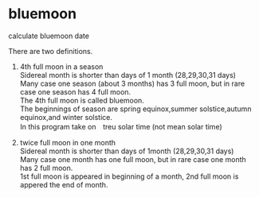 # bluemoon
calculate bluemoon date

There are two definitions.

1. 4th full moon in a season  
Sidereal month is shorter than days of 1 month (28,29,30,31 days)  
Many case one season (about 3 months) has 3 full moon, but in rare case one season has 4 full moon.  
The 4th full moon is called bluemoon.  
The beginnings of season are spring equinox,summer solstice,autumn equinox,and winter solstice.  
In this program take on　treu solar time (not mean solar time)

2. twice full moon in one month  
Sidereal month is shorter than days of 1month (28,29,30,31 days)  
Many case one month has one full moon, but in rare case one month has 2 full moon.  
1st full moon is appeared in beginning of a month, 2nd full moon is appered the end of month.
